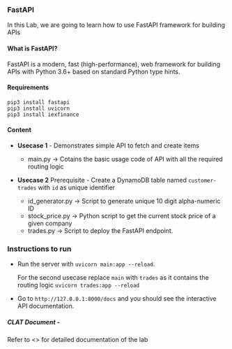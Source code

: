 ### FastAPI
In this Lab, we are going to learn how to use FastAPI framework for building APIs

#### What is FastAPI? 

FastAPI is a modern, fast (high-performance), web framework for building APIs with Python 3.6+ based on standard Python type hints.

#### Requirements

```
pip3 install fastapi
pip3 install uvicorn
pip3 install iexfinance
```
#### Content
- **Usecase 1** - Demonstrates simple API to fetch and create items
    - main.py -> Cotains the basic usage code of API with all the required routing logic

- **Usecase 2** 
Prerequisite - Create a DynamoDB table named `customer-trades` with `id` as unique identifier
     -   id_generator.py -> Script to generate unique 10 digit alpha-numeric ID
    -   stock_price.py ->  Python script to get the current stock price of a given company
    -   trades.py -> Script to deploy the FastAPI endpoint. 


### Instructions to run 
- Run the server with `uvicorn main:app --reload`. 

    For the second usecase replace `main` with `trades` as it contains the routing logic 
`uvicorn trades:app --reload`

- Go to `http://127.0.0.1:8000/docs` and you should see the interactive API documentation.

##### CLAT Document - 
Refer to <> for detailed documentation of the lab